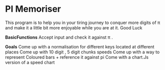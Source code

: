 # PI Memoriser
This program is to help you in your tiring journey to conquer more digits of π and make it a little bit more enjoyable while you are at it. 
Good Luck 

__BasicFunctions__
Accept input and check it against π .
 
__Goals__
Come up with a normalisation for different keys located at different places
Come up with 10 digit , 5 digit chunks speeds
Come up with a way to represent Coloured bars + reference it against pi
Come with a chart.Js version of a speed chart
 
